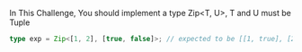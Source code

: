 In This Challenge, You should implement a type Zip<T, U>, T and U must be Tuple

```ts
type exp = Zip<[1, 2], [true, false]>; // expected to be [[1, true], [2, false]]
```
